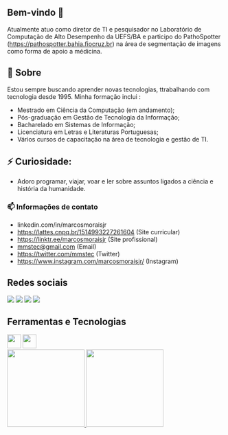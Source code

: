 ##  Bem-vindo 👋
Atualmente atuo como diretor de TI e pesquisador no Laboratório de Computação de Alto Desempenho da UEFS/BA e participo do PathoSpotter (https://pathospotter.bahia.fiocruz.br) na área de segmentação de imagens como forma de apoio a médicina.

## 🌱 Sobre
Estou sempre buscando aprender novas tecnologias, ttrabalhando com tecnologia desde 1995.
Minha formação inclui :
- Mestrado em Ciência da Computação (em andamento); 
- Pós-graduação em Gestão de Tecnologia da Informação; 
- Bacharelado em Sistemas de Informação; 
- Licenciatura em Letras e Literaturas Portuguesas; 
- Vários cursos de capacitação na área de tecnologia e gestão de TI.

## ⚡ Curiosidade: 
- Adoro programar, viajar, voar e ler sobre assuntos ligados a ciência e história da humanidade.

### 📫 Informações de contato
- linkedin.com/in/marcosmoraisjr
- https://lattes.cnpq.br/1514993227261604  (Site curricular)
- https://linktr.ee/marcosmoraisjr (Site profissional)
- mmstec@gmail.com (Email)
- https://twitter.com/mmstec (Twitter)
- https://www.instagram.com/marcosmoraisjr/ (Instagram)
## Redes sociais
<div>
<a href="https://www.youtube.com/mmstec" target="_blank"><img src="https://img.shields.io/badge/YouTube-FF0000?style=for-the-badge&logo=youtube&logoColor=white" target="_blank"></a>
<a href="https://instagram.com/mmstec" target="_blank"><img src="https://img.shields.io/badge/-Instagram-%23E4405F?style=for-the-badge&logo=instagram&logoColor=white" target="_blank"></a>
<a href = "mailto:mmstec@gmail.com"><img src="https://img.shields.io/badge/Gmail-D14836?style=for-the-badge&logo=gmail&logoColor=white" target="_blank"></a>
<a href="https://www.linkedin.com/in/mmstec" target="_blank"><img src="https://img.shields.io/badge/-LinkedIn-%230077B5?style=for-the-badge&logo=linkedin&logoColor=white" target="_blank"></a>   
</div>

## Ferramentas e Tecnologias
<img src="https://cdn.jsdelivr.net/gh/devicons/devicon/icons/git/git-original.svg" width="32" height="32"/>
<img src="https://cdn.jsdelivr.net/gh/devicons/devicon/icons/git/git-original.svg" width="32" height="32"/>
     
<div>
<a href="https://github.com/mmstec">
<img height="180em" src="https://github-readme-stats.vercel.app/api/top-langs/?username=mmstec&layout=compact&langs_count=7&theme=light"/>
<img height="180em" src="https://github-readme-stats.vercel.app/api?username=mmstec-aqui&show_icons=true&theme=dracula&include_all_commits=true&count_private=true"/>
</div>
